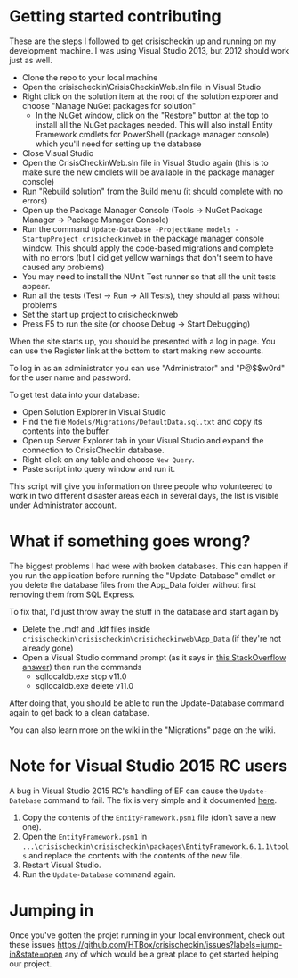 Getting started contributing
=============

These are the steps I followed to get crisischeckin up and running on my development machine. I was using Visual Studio 2013, but 2012 should work just as well.

* Clone the repo to your local machine
* Open the crisischeckin\CrisisCheckinWeb.sln file in Visual Studio
* Right click on the solution item at the root of the solution explorer and choose "Manage NuGet packages for solution"
    * In the NuGet window, click on the "Restore" button at the top to install all the NuGet packages needed. This will also install Entity Framework cmdlets for PowerShell (package manager console) which you'll need for setting up the database
* Close Visual Studio
* Open the CrisisCheckinWeb.sln file in Visual Studio again (this is to make sure the new cmdlets will be available in the package manager console)
* Run "Rebuild solution" from the Build menu (it should complete with no errors)
* Open up the Package Manager Console (Tools -> NuGet Package Manager -> Package Manager Console)
* Run the command `Update-Database -ProjectName models -StartupProject crisicheckinweb`  in the package manager console window. This should apply the code-based migrations and complete with no errors (but I did get yellow warnings that don't seem to have caused any problems)
* You may need to install the NUnit Test runner so that all the unit tests appear.
* Run all the tests (Test -> Run -> All Tests), they should all pass without problems
* Set the start up project to crisicheckinweb
* Press F5 to run the site (or choose Debug -> Start Debugging)

When the site starts up, you should be presented with a log in page. You can use the Register link at the bottom to start making new accounts.

To log in as an administrator you can use "Administrator" and "P@$$w0rd" for the user name and password.

To get test data into your database:
* Open Solution Explorer in Visual Studio
* Find the file `Models/Migrations/DefaultData.sql.txt` and copy its contents into the buffer. 
* Open up Server Explorer tab in your Visual Studio and expand the connection to CrisisCheckin database.
* Right-click on any table and choose `New Query`. 
* Paste script into query window and run it.

This script will give you information on three people who volunteered to work in two different disaster areas each in several days, the list is visible under Administrator account.

What if something goes wrong?
====

The biggest problems I had were with broken databases. This can happen if you run the application before running the "Update-Database" cmdlet or you delete the database files from the App_Data folder without first removing them from SQL Express.

To fix that, I'd just throw away the stuff in the database and start again by

* Delete the .mdf and .ldf files inside `crisischeckin\crisischeckin\crisicheckinweb\App_Data` (if they're not already gone)
* Open a Visual Studio command prompt (as it says in [this StackOverflow answer](http://stackoverflow.com/questions/13275054/ef5-cannot-attach-the-file-0-as-database-1/16339164#16339164)) then run the commands
    * sqllocaldb.exe stop v11.0
    * sqllocaldb.exe delete v11.0

After doing that, you should be able to run the Update-Database command again to get back to a clean database. 

You can also learn more on the wiki in the "Migrations" page on the wiki.

Note for Visual Studio 2015 RC users
====

A bug in Visual Studio 2015 RC's handling of EF can cause the `Update-Datebase` command to fail.  The fix is very simple and it documented [here](https://github.com/aspnet/EntityFramework/issues/1950#issuecomment-99164398).

1. Copy the contents of the `EntityFramework.psm1` file (don't save a new one).
2. Open the `EntityFramework.psm1` in `...\crisischeckin\crisischeckin\packages\EntityFramework.6.1.1\tools` and replace the contents with the contents of the new file.
3. Restart Visual Studio.
4. Run the `Update-Database` command again.

Jumping in
====

Once you've gotten the projet running in your local environment, check out these issues https://github.com/HTBox/crisischeckin/issues?labels=jump-in&state=open any of which would be a great place to get started helping our project.
